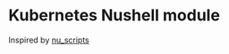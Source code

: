 # Kubernetes Nushell module

Inspired by [nu_scripts](https://github.com/nushell/nu_scripts/blob/main/modules/kubernetes/mod.nu)
